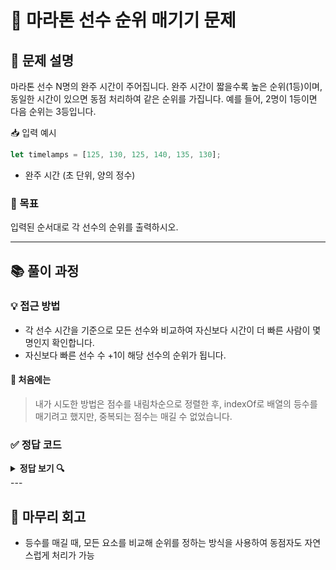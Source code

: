 # 💼 마라톤 선수 순위 매기기 문제

## 🧾 문제 설명
마라톤 선수 N명의 완주 시간이 주어집니다.
완주 시간이 짧을수록 높은 순위(1등)이며,
동일한 시간이 있으면 동점 처리하여 같은 순위를 가집니다.
예를 들어, 2명이 1등이면 다음 순위는 3등입니다.

📥 입력 예시
```js
let timelamps = [125, 130, 125, 140, 135, 130];
```
- 완주 시간 (초 단위, 양의 정수)


### 🎯 목표
입력된 순서대로 각 선수의 순위를 출력하시오.

---

## 📚 풀이 과정
### 💡 접근 방법
- 각 선수 시간을 기준으로 모든 선수와 비교하여 자신보다 시간이 더 빠른 사람이 몇 명인지 확인합니다.
- 자신보다 빠른 선수 수 +1이 해당 선수의 순위가 됩니다.

#### 🤔 처음에는
> 내가 시도한 방법은 점수를 내림차순으로 정렬한 후, indexOf로 배열의 등수를 매기려고 했지만,
중복되는 점수는 매길 수 없었습니다.

### ✅ 정답 코드
<details>
	<summary>
		<strong style="cursor: pointer">정답 보기 🔍</strong>
	</summary> 
	<pre>
		<code class="language-js"> 
			function solution(times){
				let answer = Array.from({length: times.length}, () => 1)
				for (let i = 0; i < times.length; i++) {
					for (let j = 0; j < times.length; j++) {
						if (times[i] < times[j]) {
							answer[i] += 1
						}
					}
				}
				return answer;
			}
			let times = [125, 130, 125, 140, 135, 130];
			console.log(solution(times));
		</code>
	</pre>
</details>
---

## 📌 마무리 회고
- 등수를 매길 때, 모든 요소를 비교해 순위를 정하는 방식을 사용하여 동점자도 자연스럽게 처리가 가능